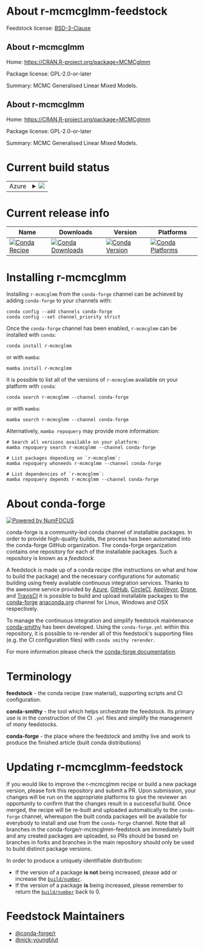 About r-mcmcglmm-feedstock
==========================

Feedstock license: [BSD-3-Clause](https://github.com/conda-forge/r-mcmcglmm-feedstock/blob/main/LICENSE.txt)


About r-mcmcglmm
----------------

Home: https://CRAN.R-project.org/package=MCMCglmm

Package license: GPL-2.0-or-later

Summary: MCMC Generalised Linear Mixed Models. 

About r-mcmcglmm
----------------

Home: https://CRAN.R-project.org/package=MCMCglmm

Package license: GPL-2.0-or-later

Summary: MCMC Generalised Linear Mixed Models. 

Current build status
====================


<table>
    
  <tr>
    <td>Azure</td>
    <td>
      <details>
        <summary>
          <a href="https://dev.azure.com/conda-forge/feedstock-builds/_build/latest?definitionId=4231&branchName=main">
            <img src="https://dev.azure.com/conda-forge/feedstock-builds/_apis/build/status/r-mcmcglmm-feedstock?branchName=main">
          </a>
        </summary>
        <table>
          <thead><tr><th>Variant</th><th>Status</th></tr></thead>
          <tbody><tr>
              <td>linux_64_r_base4.3</td>
              <td>
                <a href="https://dev.azure.com/conda-forge/feedstock-builds/_build/latest?definitionId=4231&branchName=main">
                  <img src="https://dev.azure.com/conda-forge/feedstock-builds/_apis/build/status/r-mcmcglmm-feedstock?branchName=main&jobName=linux&configuration=linux%20linux_64_r_base4.3" alt="variant">
                </a>
              </td>
            </tr><tr>
              <td>linux_64_r_base4.4</td>
              <td>
                <a href="https://dev.azure.com/conda-forge/feedstock-builds/_build/latest?definitionId=4231&branchName=main">
                  <img src="https://dev.azure.com/conda-forge/feedstock-builds/_apis/build/status/r-mcmcglmm-feedstock?branchName=main&jobName=linux&configuration=linux%20linux_64_r_base4.4" alt="variant">
                </a>
              </td>
            </tr><tr>
              <td>linux_aarch64_r_base4.3</td>
              <td>
                <a href="https://dev.azure.com/conda-forge/feedstock-builds/_build/latest?definitionId=4231&branchName=main">
                  <img src="https://dev.azure.com/conda-forge/feedstock-builds/_apis/build/status/r-mcmcglmm-feedstock?branchName=main&jobName=linux&configuration=linux%20linux_aarch64_r_base4.3" alt="variant">
                </a>
              </td>
            </tr><tr>
              <td>linux_aarch64_r_base4.4</td>
              <td>
                <a href="https://dev.azure.com/conda-forge/feedstock-builds/_build/latest?definitionId=4231&branchName=main">
                  <img src="https://dev.azure.com/conda-forge/feedstock-builds/_apis/build/status/r-mcmcglmm-feedstock?branchName=main&jobName=linux&configuration=linux%20linux_aarch64_r_base4.4" alt="variant">
                </a>
              </td>
            </tr><tr>
              <td>linux_ppc64le_r_base4.3</td>
              <td>
                <a href="https://dev.azure.com/conda-forge/feedstock-builds/_build/latest?definitionId=4231&branchName=main">
                  <img src="https://dev.azure.com/conda-forge/feedstock-builds/_apis/build/status/r-mcmcglmm-feedstock?branchName=main&jobName=linux&configuration=linux%20linux_ppc64le_r_base4.3" alt="variant">
                </a>
              </td>
            </tr><tr>
              <td>linux_ppc64le_r_base4.4</td>
              <td>
                <a href="https://dev.azure.com/conda-forge/feedstock-builds/_build/latest?definitionId=4231&branchName=main">
                  <img src="https://dev.azure.com/conda-forge/feedstock-builds/_apis/build/status/r-mcmcglmm-feedstock?branchName=main&jobName=linux&configuration=linux%20linux_ppc64le_r_base4.4" alt="variant">
                </a>
              </td>
            </tr><tr>
              <td>osx_64_r_base4.3</td>
              <td>
                <a href="https://dev.azure.com/conda-forge/feedstock-builds/_build/latest?definitionId=4231&branchName=main">
                  <img src="https://dev.azure.com/conda-forge/feedstock-builds/_apis/build/status/r-mcmcglmm-feedstock?branchName=main&jobName=osx&configuration=osx%20osx_64_r_base4.3" alt="variant">
                </a>
              </td>
            </tr><tr>
              <td>osx_64_r_base4.4</td>
              <td>
                <a href="https://dev.azure.com/conda-forge/feedstock-builds/_build/latest?definitionId=4231&branchName=main">
                  <img src="https://dev.azure.com/conda-forge/feedstock-builds/_apis/build/status/r-mcmcglmm-feedstock?branchName=main&jobName=osx&configuration=osx%20osx_64_r_base4.4" alt="variant">
                </a>
              </td>
            </tr><tr>
              <td>osx_arm64_r_base4.3</td>
              <td>
                <a href="https://dev.azure.com/conda-forge/feedstock-builds/_build/latest?definitionId=4231&branchName=main">
                  <img src="https://dev.azure.com/conda-forge/feedstock-builds/_apis/build/status/r-mcmcglmm-feedstock?branchName=main&jobName=osx&configuration=osx%20osx_arm64_r_base4.3" alt="variant">
                </a>
              </td>
            </tr><tr>
              <td>osx_arm64_r_base4.4</td>
              <td>
                <a href="https://dev.azure.com/conda-forge/feedstock-builds/_build/latest?definitionId=4231&branchName=main">
                  <img src="https://dev.azure.com/conda-forge/feedstock-builds/_apis/build/status/r-mcmcglmm-feedstock?branchName=main&jobName=osx&configuration=osx%20osx_arm64_r_base4.4" alt="variant">
                </a>
              </td>
            </tr><tr>
              <td>win_64_r_base4.3</td>
              <td>
                <a href="https://dev.azure.com/conda-forge/feedstock-builds/_build/latest?definitionId=4231&branchName=main">
                  <img src="https://dev.azure.com/conda-forge/feedstock-builds/_apis/build/status/r-mcmcglmm-feedstock?branchName=main&jobName=win&configuration=win%20win_64_r_base4.3" alt="variant">
                </a>
              </td>
            </tr><tr>
              <td>win_64_r_base4.4</td>
              <td>
                <a href="https://dev.azure.com/conda-forge/feedstock-builds/_build/latest?definitionId=4231&branchName=main">
                  <img src="https://dev.azure.com/conda-forge/feedstock-builds/_apis/build/status/r-mcmcglmm-feedstock?branchName=main&jobName=win&configuration=win%20win_64_r_base4.4" alt="variant">
                </a>
              </td>
            </tr>
          </tbody>
        </table>
      </details>
    </td>
  </tr>
</table>

Current release info
====================

| Name | Downloads | Version | Platforms |
| --- | --- | --- | --- |
| [![Conda Recipe](https://img.shields.io/badge/recipe-r--mcmcglmm-green.svg)](https://anaconda.org/conda-forge/r-mcmcglmm) | [![Conda Downloads](https://img.shields.io/conda/dn/conda-forge/r-mcmcglmm.svg)](https://anaconda.org/conda-forge/r-mcmcglmm) | [![Conda Version](https://img.shields.io/conda/vn/conda-forge/r-mcmcglmm.svg)](https://anaconda.org/conda-forge/r-mcmcglmm) | [![Conda Platforms](https://img.shields.io/conda/pn/conda-forge/r-mcmcglmm.svg)](https://anaconda.org/conda-forge/r-mcmcglmm) |

Installing r-mcmcglmm
=====================

Installing `r-mcmcglmm` from the `conda-forge` channel can be achieved by adding `conda-forge` to your channels with:

```
conda config --add channels conda-forge
conda config --set channel_priority strict
```

Once the `conda-forge` channel has been enabled, `r-mcmcglmm` can be installed with `conda`:

```
conda install r-mcmcglmm
```

or with `mamba`:

```
mamba install r-mcmcglmm
```

It is possible to list all of the versions of `r-mcmcglmm` available on your platform with `conda`:

```
conda search r-mcmcglmm --channel conda-forge
```

or with `mamba`:

```
mamba search r-mcmcglmm --channel conda-forge
```

Alternatively, `mamba repoquery` may provide more information:

```
# Search all versions available on your platform:
mamba repoquery search r-mcmcglmm --channel conda-forge

# List packages depending on `r-mcmcglmm`:
mamba repoquery whoneeds r-mcmcglmm --channel conda-forge

# List dependencies of `r-mcmcglmm`:
mamba repoquery depends r-mcmcglmm --channel conda-forge
```


About conda-forge
=================

[![Powered by
NumFOCUS](https://img.shields.io/badge/powered%20by-NumFOCUS-orange.svg?style=flat&colorA=E1523D&colorB=007D8A)](https://numfocus.org)

conda-forge is a community-led conda channel of installable packages.
In order to provide high-quality builds, the process has been automated into the
conda-forge GitHub organization. The conda-forge organization contains one repository
for each of the installable packages. Such a repository is known as a *feedstock*.

A feedstock is made up of a conda recipe (the instructions on what and how to build
the package) and the necessary configurations for automatic building using freely
available continuous integration services. Thanks to the awesome service provided by
[Azure](https://azure.microsoft.com/en-us/services/devops/), [GitHub](https://github.com/),
[CircleCI](https://circleci.com/), [AppVeyor](https://www.appveyor.com/),
[Drone](https://cloud.drone.io/welcome), and [TravisCI](https://travis-ci.com/)
it is possible to build and upload installable packages to the
[conda-forge](https://anaconda.org/conda-forge) [anaconda.org](https://anaconda.org/)
channel for Linux, Windows and OSX respectively.

To manage the continuous integration and simplify feedstock maintenance
[conda-smithy](https://github.com/conda-forge/conda-smithy) has been developed.
Using the ``conda-forge.yml`` within this repository, it is possible to re-render all of
this feedstock's supporting files (e.g. the CI configuration files) with ``conda smithy rerender``.

For more information please check the [conda-forge documentation](https://conda-forge.org/docs/).

Terminology
===========

**feedstock** - the conda recipe (raw material), supporting scripts and CI configuration.

**conda-smithy** - the tool which helps orchestrate the feedstock.
                   Its primary use is in the construction of the CI ``.yml`` files
                   and simplify the management of *many* feedstocks.

**conda-forge** - the place where the feedstock and smithy live and work to
                  produce the finished article (built conda distributions)


Updating r-mcmcglmm-feedstock
=============================

If you would like to improve the r-mcmcglmm recipe or build a new
package version, please fork this repository and submit a PR. Upon submission,
your changes will be run on the appropriate platforms to give the reviewer an
opportunity to confirm that the changes result in a successful build. Once
merged, the recipe will be re-built and uploaded automatically to the
`conda-forge` channel, whereupon the built conda packages will be available for
everybody to install and use from the `conda-forge` channel.
Note that all branches in the conda-forge/r-mcmcglmm-feedstock are
immediately built and any created packages are uploaded, so PRs should be based
on branches in forks and branches in the main repository should only be used to
build distinct package versions.

In order to produce a uniquely identifiable distribution:
 * If the version of a package **is not** being increased, please add or increase
   the [``build/number``](https://docs.conda.io/projects/conda-build/en/latest/resources/define-metadata.html#build-number-and-string).
 * If the version of a package **is** being increased, please remember to return
   the [``build/number``](https://docs.conda.io/projects/conda-build/en/latest/resources/define-metadata.html#build-number-and-string)
   back to 0.

Feedstock Maintainers
=====================

* [@conda-forge/r](https://github.com/orgs/conda-forge/teams/r/)
* [@nick-youngblut](https://github.com/nick-youngblut/)

